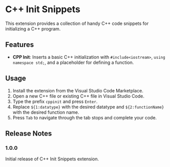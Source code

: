 # C++ Init Snippets

This extension provides a collection of handy C++ code snippets for initializing a C++ program.

## Features

- **CPP Init**: Inserts a basic C++ initialization with `#include<iostream>`, `using namespace std;`, and a placeholder for defining a function.

## Usage

1. Install the extension from the Visual Studio Code Marketplace.
2. Open a new C++ file or existing C++ file in Visual Studio Code.
3. Type the prefix `cppinit` and press `Enter`.
4. Replace `${1:datatype}` with the desired datatype and `${2:functionName}` with the desired function name.
5. Press `Tab` to navigate through the tab stops and complete your code.

## Release Notes

### 1.0.0

Initial release of C++ Init Snippets extension.
